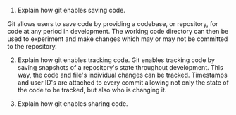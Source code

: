 1. Explain how git enables saving code.

Git allows users to save code by providing a codebase, or repository, for code at any period in development. The working code directory can then be used to experiment and make changes which may or may not be committed to the repository.

2. Explain how git enables tracking code.
Git enables tracking code by saving snapshots of a repository's state throughout development. This way, the code and file's individual changes can be tracked. Timestamps and user ID's are attached to every commit allowing not only the state of the code to be tracked, but also who is changing it.

3. Explain how git enables sharing code.

